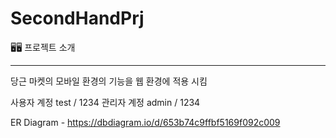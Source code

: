 # SecondHandPrj

🖥️🖥 프로젝트 소개
<hr>
당근 마켓의 모바일 환경의 기능을 웹 환경에 적용 시킴


사용자 계정 test / 1234
관리자 계정 admin / 1234


ER Diagram - https://dbdiagram.io/d/653b74c9ffbf5169f092c009
